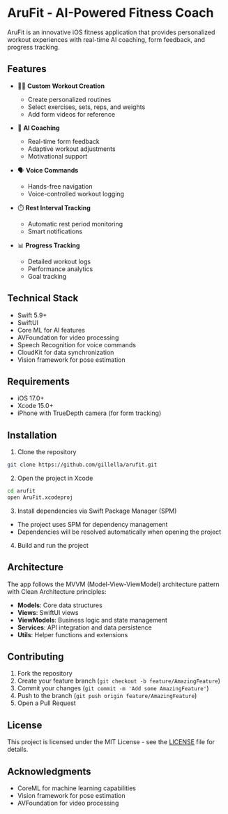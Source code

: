 # AruFit - AI-Powered Fitness Coach

AruFit is an innovative iOS fitness application that provides personalized workout experiences with real-time AI coaching, form feedback, and progress tracking.

## Features

- 🏋️‍♂️ **Custom Workout Creation**
  - Create personalized routines
  - Select exercises, sets, reps, and weights
  - Add form videos for reference

- 🤖 **AI Coaching**
  - Real-time form feedback
  - Adaptive workout adjustments
  - Motivational support

- 🗣️ **Voice Commands**
  - Hands-free navigation
  - Voice-controlled workout logging

- ⏱️ **Rest Interval Tracking**
  - Automatic rest period monitoring
  - Smart notifications

- 📊 **Progress Tracking**
  - Detailed workout logs
  - Performance analytics
  - Goal tracking

## Technical Stack

- Swift 5.9+
- SwiftUI
- Core ML for AI features
- AVFoundation for video processing
- Speech Recognition for voice commands
- CloudKit for data synchronization
- Vision framework for pose estimation

## Requirements

- iOS 17.0+
- Xcode 15.0+
- iPhone with TrueDepth camera (for form tracking)

## Installation

1. Clone the repository
```bash
git clone https://github.com/gillella/arufit.git
```

2. Open the project in Xcode
```bash
cd arufit
open AruFit.xcodeproj
```

3. Install dependencies via Swift Package Manager (SPM)
- The project uses SPM for dependency management
- Dependencies will be resolved automatically when opening the project

4. Build and run the project

## Architecture

The app follows the MVVM (Model-View-ViewModel) architecture pattern with Clean Architecture principles:

- **Models**: Core data structures
- **Views**: SwiftUI views
- **ViewModels**: Business logic and state management
- **Services**: API integration and data persistence
- **Utils**: Helper functions and extensions

## Contributing

1. Fork the repository
2. Create your feature branch (`git checkout -b feature/AmazingFeature`)
3. Commit your changes (`git commit -m 'Add some AmazingFeature'`)
4. Push to the branch (`git push origin feature/AmazingFeature`)
5. Open a Pull Request

## License

This project is licensed under the MIT License - see the [LICENSE](LICENSE) file for details.

## Acknowledgments

- CoreML for machine learning capabilities
- Vision framework for pose estimation
- AVFoundation for video processing
